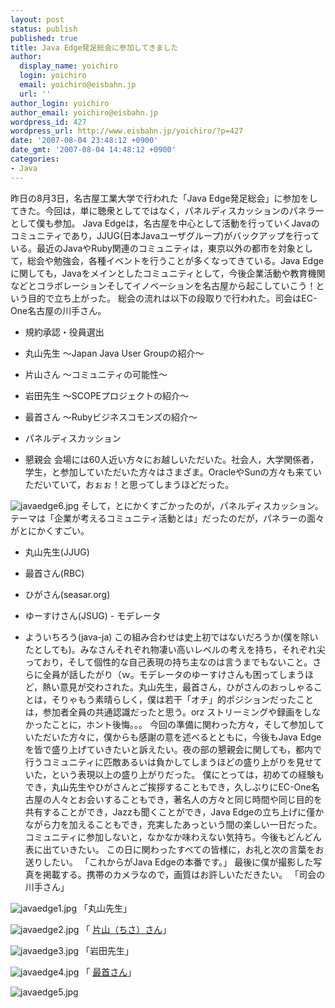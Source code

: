 ```yaml
---
layout: post
status: publish
published: true
title: Java Edge発足総会に参加してきました
author:
  display_name: yoichiro
  login: yoichiro
  email: yoichiro@eisbahn.jp
  url: ''
author_login: yoichiro
author_email: yoichiro@eisbahn.jp
wordpress_id: 427
wordpress_url: http://www.eisbahn.jp/yoichiro/?p=427
date: '2007-08-04 23:48:12 +0900'
date_gmt: '2007-08-04 14:48:12 +0900'
categories:
- Java
---
```


昨日の8月3日，名古屋工業大学で行われた「Java Edge発足総会」に参加をしてきた。今回は，単に聴衆としてではなく，パネルディスカッションのパネラーとして僕も参加。
Java Edgeは，名古屋を中心として活動を行っていくJavaのコミュニティであり，JJUG(日本Javaユーザグループ)がバックアップを行っている。最近のJavaやRuby関連のコミュニティは，東京以外の都市を対象として，総会や勉強会，各種イベントを行うことが多くなってきている。Java Edgeに関しても，Javaをメインとしたコミュニティとして，今後企業活動や教育機関などとコラボレーションそしてイノベーションを名古屋から起こしていこう！という目的で立ち上がった。
総会の流れは以下の段取りで行われた。司会はEC-One名古屋の川手さん。

* 規約承認・役員選出

* 丸山先生 〜Japan Java User Groupの紹介〜

* 片山さん 〜コミュニティの可能性〜

* 岩田先生 〜SCOPEプロジェクトの紹介〜

* 最首さん 〜Rubyビジネスコモンズの紹介〜

* パネルディスカッション

* 懇親会
会場には60人近い方々にお越しいただいた。社会人，大学関係者，学生，と参加していただいた方々はさまざま。OracleやSunの方々も来ていただいていて，おぉぉ！と思ってしまうほどだった。

![javaedge6.jpg](http://www.eisbahn.jp/yoichiro/images/javaedge6.jpg)
そして，とにかくすごかったのが，パネルディスカッション。テーマは「企業が考えるコミュニティ活動とは」だったのだが，パネラーの面々がとにかくすごい。

* 丸山先生(JJUG)

* 最首さん(RBC)

* ひがさん(seasar.org)

* ゆーすけさん(JSUG) - モデレータ

* よういちろう(java-ja)
この組み合わせは史上初ではないだろうか(僕を除いたとしても)。みなさんそれぞれ物凄い高いレベルの考えを持ち，それぞれ尖っており，そして個性的な自己表現の持ち主なのは言うまでもないこと。さらに全員が話したがり（ｗ。モデレータのゆーすけさんも困ってしまうほど，熱い意見が交わされた。丸山先生，最首さん，ひがさんのおっしゃることは，そりゃもう素晴らしく，僕は若干「オチ」的ポジションだったことは，参加者全員の共通認識だったと思う。orz
ストリーミングや録画をしなかったことに，ホント後悔。。。
今回の準備に関わった方々，そして参加していただいた方々に，僕からも感謝の意を述べるとともに，今後もJava Edgeを皆で盛り上げていきたいと訴えたい。夜の部の懇親会に関しても，都内で行うコミュニティに匹敵あるいは負かしてしまうほどの盛り上がりを見せていた，という表現以上の盛り上がりだった。
僕にとっては，初めての経験もでき，丸山先生やひがさんとご挨拶することもでき，久しぶりにEC-One名古屋の人々とお会いすることもでき，著名人の方々と同じ時間や同じ目的を共有することができ，Jazzも聞くことができ，Java Edgeの立ち上げに僅かながら力を加えることもでき，充実したあっという間の楽しい一日だった。コミュニティに参加しないと，なかなか味わえない気持ち。今後もどんどん表に出ていきたい。
この日に関わったすべての皆様に，お礼と次の言葉をお送りしたい。
「これからがJava Edgeの本番です。」
最後に僕が撮影した写真を掲載する。携帯のカメラなので，画質はお許しいただきたい。
「司会の川手さん」

![javaedge1.jpg](http://www.eisbahn.jp/yoichiro/images/javaedge1.jpg)
「丸山先生」

![javaedge2.jpg](http://www.eisbahn.jp/yoichiro/images/javaedge2.jpg)
「
[片山（ちさ）さん](http://www.whatsinspireme.jp/blog/2007/08/javaedge_1.html)」

![javaedge3.jpg](http://www.eisbahn.jp/yoichiro/images/javaedge3.jpg)
「岩田先生」

![javaedge4.jpg](http://www.eisbahn.jp/yoichiro/images/javaedge4.jpg)
「
[最首さん](http://blog.saishu.jp/archives/51012337.html)」

![javaedge5.jpg](http://www.eisbahn.jp/yoichiro/images/javaedge5.jpg)
